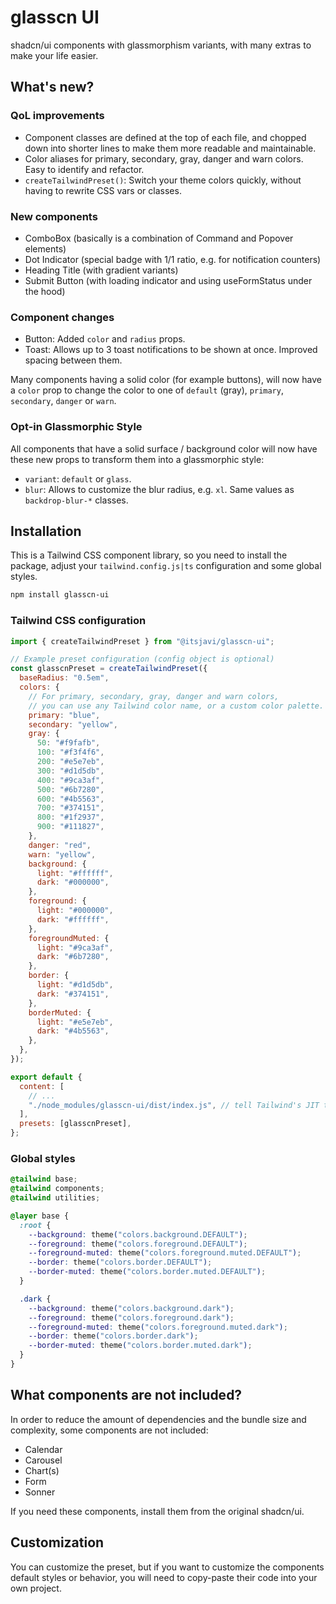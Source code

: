 # glasscn UI

shadcn/ui components with glassmorphism variants, with many extras to make your life easier.

## What's new?

### QoL improvements

- Component classes are defined at the top of each file, and chopped down into shorter lines
  to make them more readable and maintainable.
- Color aliases for primary, secondary, gray, danger and warn colors. Easy to identify and refactor.
- `createTailwindPreset()`: Switch your theme colors quickly, without having to rewrite CSS vars or classes.

### New components

- ComboBox (basically is a combination of Command and Popover elements)
- Dot Indicator (special badge with 1/1 ratio, e.g. for notification counters)
- Heading Title (with gradient variants)
- Submit Button (with loading indicator and using useFormStatus under the hood)

### Component changes

- Button: Added `color` and `radius` props.
- Toast: Allows up to 3 toast notifications to be shown at once. Improved spacing between them.

Many components having a solid color (for example buttons), will now have a `color` prop to change the color to one of
`default` (gray), `primary`, `secondary`, `danger` or `warn`.

### Opt-in Glassmorphic Style

All components that have a solid surface / background color will now have these new props to transform them into
a glassmorphic style:

- `variant`: `default` or `glass`.
- `blur`: Allows to customize the blur radius, e.g. `xl`. Same values as `backdrop-blur-*` classes.

## Installation

This is a Tailwind CSS component library, so you need to install the package, adjust your `tailwind.config.js|ts` configuration and some global styles.

```bash
npm install glasscn-ui
```

### Tailwind CSS configuration

```js
import { createTailwindPreset } from "@itsjavi/glasscn-ui";

// Example preset configuration (config object is optional)
const glasscnPreset = createTailwindPreset({
  baseRadius: "0.5em",
  colors: {
    // For primary, secondary, gray, danger and warn colors,
    // you can use any Tailwind color name, or a custom color palette.
    primary: "blue",
    secondary: "yellow",
    gray: {
      50: "#f9fafb",
      100: "#f3f4f6",
      200: "#e5e7eb",
      300: "#d1d5db",
      400: "#9ca3af",
      500: "#6b7280",
      600: "#4b5563",
      700: "#374151",
      800: "#1f2937",
      900: "#111827",
    },
    danger: "red",
    warn: "yellow",
    background: {
      light: "#ffffff",
      dark: "#000000",
    },
    foreground: {
      light: "#000000",
      dark: "#ffffff",
    },
    foregroundMuted: {
      light: "#9ca3af",
      dark: "#6b7280",
    },
    border: {
      light: "#d1d5db",
      dark: "#374151",
    },
    borderMuted: {
      light: "#e5e7eb",
      dark: "#4b5563",
    },
  },
});

export default {
  content: [
    // ...
    "./node_modules/glasscn-ui/dist/index.js", // tell Tailwind's JIT to also include glasscn-ui's classes.
  ],
  presets: [glasscnPreset],
};
```

### Global styles

```css
@tailwind base;
@tailwind components;
@tailwind utilities;

@layer base {
  :root {
    --background: theme("colors.background.DEFAULT");
    --foreground: theme("colors.foreground.DEFAULT");
    --foreground-muted: theme("colors.foreground.muted.DEFAULT");
    --border: theme("colors.border.DEFAULT");
    --border-muted: theme("colors.border.muted.DEFAULT");
  }

  .dark {
    --background: theme("colors.background.dark");
    --foreground: theme("colors.foreground.dark");
    --foreground-muted: theme("colors.foreground.muted.dark");
    --border: theme("colors.border.dark");
    --border-muted: theme("colors.border.muted.dark");
  }
}
```

## What components are not included?

In order to reduce the amount of dependencies and the bundle size and complexity, some components are not included:

- Calendar
- Carousel
- Chart(s)
- Form
- Sonner

If you need these components, install them from the original shadcn/ui.

## Customization

You can customize the preset, but if you want to customize the components default styles or behavior, you will need to
copy-paste their code into your own project.
